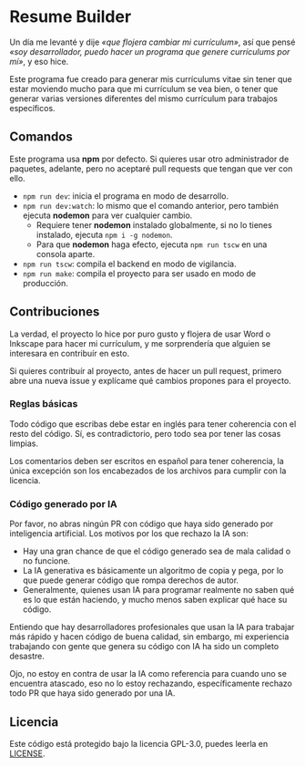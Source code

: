 # Resume Builder

Un día me levanté y dije *«que flojera cambiar mi currículum»*, así que pensé
*«soy desarrollador, puedo hacer un programa que genere currículums por mí»*,
y eso hice.

Este programa fue creado para generar mis currículums vitae sin tener que estar
moviendo mucho para que mi currículum se vea bien, o tener que generar varias
versiones diferentes del mismo currículum para trabajos específicos.


## Comandos

Este programa usa **npm** por defecto. Si quieres usar otro administrador de
paquetes, adelante, pero no aceptaré pull requests que tengan que ver con ello.

- `npm run dev`: inicia el programa en modo de desarrollo.
- `npm run dev:watch`: lo mismo que el comando anterior, pero también ejecuta
**nodemon** para ver cualquier cambio.
    - Requiere tener **nodemon** instalado globalmente, si no lo tienes
    instalado, ejecuta `npm i -g nodemon`.
    - Para que **nodemon** haga efecto, ejecuta `npm run tscw` en una consola
    aparte.
- `npm run tscw`: compila el backend en modo de vigilancia.
- `npm run make`: compila el proyecto para ser usado en modo de producción.


## Contribuciones

La verdad, el proyecto lo hice por puro gusto y flojera de usar Word o Inkscape
para hacer mi currículum, y me sorprendería que alguien se interesara en
contribuír en esto.

Si quieres contribuír al proyecto, antes de hacer un pull request, primero abre
una nueva issue y explícame qué cambios propones para el proyecto.

### Reglas básicas

Todo código que escribas debe estar en inglés para tener coherencia con el resto
del código. Sí, es contradictorio, pero todo sea por tener las cosas limpias.

Los comentarios deben ser escritos en español para tener coherencia, la única
excepción son los encabezados de los archivos para cumplir con la licencia.

### Código generado por IA

Por favor, no abras ningún PR con código que haya sido generado por inteligencia
artificial. Los motivos por los que rechazo la IA son:

- Hay una gran chance de que el código generado sea de mala calidad o no
funcione.
- La IA generativa es básicamente un algoritmo de copia y pega, por lo que puede
generar código que rompa derechos de autor.
- Generalmente, quienes usan IA para programar realmente no saben qué es lo que
están haciendo, y mucho menos saben explicar qué hace su código.

Entiendo que hay desarrolladores profesionales que usan la IA para trabajar
más rápido y hacen código de buena calidad, sin embargo, mi experiencia
trabajando con gente que genera su código con IA ha sido un completo desastre.

Ojo, no estoy en contra de usar la IA como referencia para cuando uno se
encuentra atascado, eso no lo estoy rechazando, específicamente rechazo todo PR
que haya sido generado por una IA.


## Licencia
Este código está protegido bajo la licencia GPL-3.0, puedes leerla en
[LICENSE](./LICENSE).
